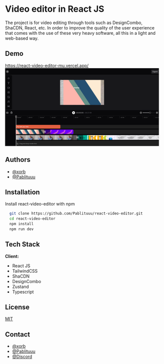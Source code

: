 # Video editor in React JS

The project is for video editing through tools such as DesignCombo, ShaCDN, React, etc. In order to improve the quality of the user experience that comes with the use of these very heavy software, all this in a light and web-based way.

## Demo

https://react-video-editor-mu.vercel.app/
![Logo](image/image.png)

## Authors

- [@xorb](https://github.com/xorb)
- [@Pablituuu](https://www.github.com/Pablituuu)

## Installation

Install react-video-editor with npm

```bash
  git clone https://github.com/Pablituuu/react-video-editor.git
  cd react-video-editor
  npm install
  npm run dev
```

## Tech Stack

**Client:**

- React JS
- TailwindCSS
- ShaCDN
- DesignCombo
- Zustand
- Typescript

## License

[MIT](https://choosealicense.com/licenses/mit/)

## Contact

- [@xorb](https://github.com/xorb)
- [@Pablituuu](https://www.github.com/Pablituuu)
- [@Discord](https://discord.gg/nJHPtgKP)
